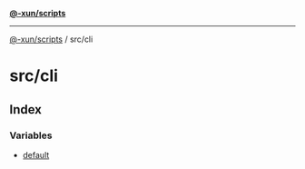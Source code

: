 [**@-xun/scripts**](../../README.md)

***

[@-xun/scripts](../../README.md) / src/cli

# src/cli

## Index

### Variables

- [default](variables/default.md)
